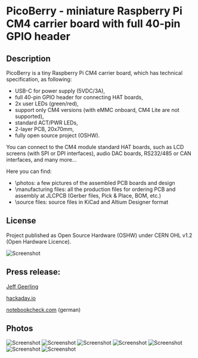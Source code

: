 # PicoBerry - miniature Raspberry Pi CM4 carrier board with full 40-pin GPIO header

## Description

PicoBerry is a tiny Raspberry Pi CM4 carrier board, which has technical specification, as following:
- USB-C for power supply (5VDC/3A),
- full 40-pin GPIO header for connecting HAT boards,
- 2x user LEDs (green/red),
- support only CM4 versions (with eMMC onboard, CM4 Lite are not supported),
- standard ACT/PWR LEDs,
- 2-layer PCB, 20x70mm,
- fully open source project (OSHW).

You can connect to the CM4 module standard HAT boards, such as LCD screens (with SPI or DPI interfaces), audio DAC boards, RS232/485 or CAN interfaces, and many more...

Here you can find:
- \photos: a few pictures of the assembled PCB boards and design
- \manufacturing files: all the production files for ordering PCB and assembly at JLCPCB (Gerber files, Pick & Place, BOM, etc.)
- \source files: source files in KiCad and Altium Designer format

## License

Project published as Open Source Hardware (OSHW) under CERN OHL v1.2 (Open Hardware Licence).

![Screenshot](oshw_facts.png)

## Press release:

[Jeff Geerling](https://pipci.jeffgeerling.com/boards_cm/mirkos-picoberry-carrier-board.html)

[hackaday.io](https://hackaday.io/project/182747-picoberry-tiny-cm4-carrier-board)

[notebookcheck.com](https://www.notebookcheck.com/PicoBerry-Besonders-kompaktes-Carrier-Board-fuer-das-Raspberry-Pi-CM4-ist-Open-Source.663859.0.html) (german)

## Photos

![Screenshot](photos/board-picoberry.jpeg)
![Screenshot](photos/picoberry1.png)
![Screenshot](photos/picoberry2.png)
![Screenshot](photos/1.png)
![Screenshot](photos/2.png)
![Screenshot](photos/3.png)
![Screenshot](photos/4.png)
